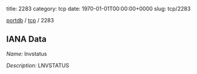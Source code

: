 title: 2283
category: tcp
date: 1970-01-01T00:00:00+0000
slug: tcp/2283

[portdb](/) / [tcp](/category/tcp.html) / 2283


## IANA Data

_Name:_ lnvstatus

_Description:_ LNVSTATUS

